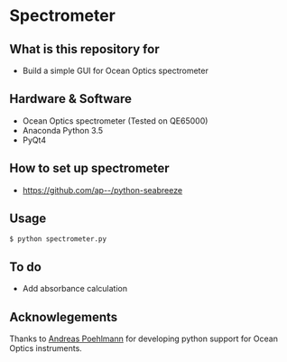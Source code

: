 # Spectrometer #

## What is this repository for

* Build a simple GUI for Ocean Optics spectrometer

## Hardware & Software

* Ocean Optics spectrometer (Tested on QE65000)
* Anaconda Python 3.5
* PyQt4

## How to set up spectrometer

* https://github.com/ap--/python-seabreeze

## Usage
```
$ python spectrometer.py
```

## To do

* Add absorbance calculation

## Acknowlegements

Thanks to [Andreas Poehlmann](https://github.com/ap--) for developing python support for Ocean Optics instruments.
